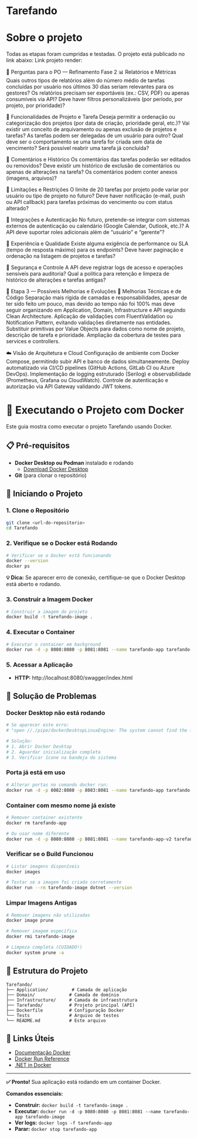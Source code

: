 # Tarefando

# Sobre o projeto
Todas as etapas foram cumpridas e testadas. O projeto está publicado no link abaixo:
Link projeto render: 

📌 Perguntas para o PO — Refinamento Fase 2
📊 Relatórios e Métricas
Quais outros tipos de relatórios além do número médio de tarefas concluídas por usuário nos últimos 30 dias seriam relevantes para os gestores?
Os relatórios precisam ser exportáveis (ex.: CSV, PDF) ou apenas consumíveis via API?
Deve haver filtros personalizáveis (por período, por projeto, por prioridade)?


📌 Funcionalidades de Projeto e Tarefa
Deseja permitir a ordenação ou categorização dos projetos (por data de criação, prioridade geral, etc.)?
Vai existir um conceito de arquivamento ou apenas exclusão de projetos e tarefas?
As tarefas podem ser delegadas de um usuário para outro?
Qual deve ser o comportamento se uma tarefa for criada sem data de vencimento?
Será possível reabrir uma tarefa já concluída?


📌 Comentários e Histórico
Os comentários das tarefas poderão ser editados ou removidos?
Deve existir um histórico de exclusão de comentários ou apenas de alterações na tarefa?
Os comentários podem conter anexos (imagens, arquivos)?


📌 Limitações e Restrições
O limite de 20 tarefas por projeto pode variar por usuário ou tipo de projeto no futuro?
Deve haver notificação (e-mail, push ou API callback) para tarefas próximas do vencimento ou com status alterado?


📌 Integrações e Autenticação
No futuro, pretende-se integrar com sistemas externos de autenticação ou calendário (Google Calendar, Outlook, etc.)?
A API deve suportar roles adicionais além de “usuário” e “gerente”?


📌 Experiência e Qualidade
Existe alguma exigência de performance ou SLA (tempo de resposta máximo) para os endpoints?
Deve haver paginação e ordenação na listagem de projetos e tarefas?


📌 Segurança e Controle
A API deve registrar logs de acesso e operações sensíveis para auditoria?
Qual a política para retenção e limpeza de histórico de alterações e tarefas antigas?

📌 Etapa 3 — Possíveis Melhorias e Evoluções
🔧 Melhorias Técnicas e de Código
Separação mais rígida de camadas e responsabilidades, apesar de ter sido feito um pouco, mas devido ao tempo não foi 100% mas deve seguir organizando em Application, Domain, Infrastructure e API seguindo Clean Architecture.
Aplicação de validações com FluentValidation ou Notification Pattern, evitando validações diretamente nas entidades.
Substituir primitivas por Value Objects para dados como nome de projeto, descrição de tarefa e prioridade.
Ampliação da cobertura de testes para services e controllers.

☁️ Visão de Arquitetura e Cloud
Configuração de ambiente com Docker Compose, permitindo subir API e banco de dados simultaneamente.
Deploy automatizado via CI/CD pipelines (GitHub Actions, GitLab CI ou Azure DevOps).
Implementação de logging estruturado (Serilog) e observabilidade (Prometheus, Grafana ou CloudWatch).
Controle de autenticação e autorização via API Gateway validando JWT tokens.



# 🐳 Executando o Projeto com Docker

Este guia mostra como executar o projeto Tarefando usando Docker.

## 📋 Pré-requisitos

- **Docker Desktop ou Podman** instalado e rodando
  - [Download Docker Desktop](https://www.docker.com/products/docker-desktop/)
- **Git** (para clonar o repositório)

## 🚀 Iniciando o Projeto

### 1. Clone o Repositório
```bash
git clone <url-do-repositorio>
cd Tarefando
```

### 2. Verifique se o Docker está Rodando
```bash
# Verificar se o Docker está funcionando
docker --version
docker ps
```

**💡 Dica:** Se aparecer erro de conexão, certifique-se que o Docker Desktop está aberto e rodando.

### 3. Construir a Imagem Docker
```bash
# Construir a imagem do projeto
docker build -t tarefando-image .
```

### 4. Executar o Container
```bash
# Executar o container em background
docker run -d -p 8080:8080 -p 8081:8081 --name tarefando-app tarefando-image
```

### 5. Acessar a Aplicação
- **HTTP:** http://localhost:8080/swagger/index.html




## 🐛 Solução de Problemas

### Docker Desktop não está rodando
```bash
# Se aparecer este erro:
# "open //./pipe/dockerDesktopLinuxEngine: The system cannot find the file specified"

# Solução:
# 1. Abrir Docker Desktop
# 2. Aguardar inicialização completa
# 3. Verificar ícone na bandeja do sistema
```

### Porta já está em uso
```bash
# Alterar portas no comando docker run:
docker run -d -p 8082:8080 -p 8083:8081 --name tarefando-app tarefando-image
```

### Container com mesmo nome já existe
```bash
# Remover container existente
docker rm tarefando-app

# Ou usar nome diferente
docker run -d -p 8080:8080 -p 8081:8081 --name tarefando-app-v2 tarefando-image
```

### Verificar se o Build Funcionou
```bash
# Listar imagens disponíveis
docker images

# Testar se a imagem foi criada corretamente
docker run --rm tarefando-image dotnet --version
```

### Limpar Imagens Antigas
```bash
# Remover imagens não utilizadas
docker image prune

# Remover imagem específica
docker rmi tarefando-image

# Limpeza completa (CUIDADO!)
docker system prune -a
```

## 📂 Estrutura do Projeto

```
Tarefando/
├── Application/         # Camada de aplicação
├── Domain/             # Camada de domínio
├── Infrastructure/     # Camada de infraestrutura
├── Tarefando/          # Projeto principal (API)
├── Dockerfile          # Configuração Docker
└── Tests               # Arquivo de testes
└── README.md           # Este arquivo
```

## 🔗 Links Úteis

- [Documentação Docker](https://docs.docker.com/)
- [Docker Run Reference](https://docs.docker.com/engine/reference/run/)
- [.NET in Docker](https://docs.microsoft.com/en-us/dotnet/core/docker/)

---

**✅ Pronto!** Sua aplicação está rodando em um container Docker.

**Comandos essenciais:**
- **Construir:** `docker build -t tarefando-image .`
- **Executar:** `docker run -d -p 8080:8080 -p 8081:8081 --name tarefando-app tarefando-image`
- **Ver logs:** `docker logs -f tarefando-app`
- **Parar:** `docker stop tarefando-app`
